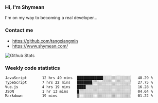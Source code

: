 ### Hi, I'm Shymean

I'm on my way to becoming a real developer...

### Contact me

- <https://github.com/tangxiangmin>
- <https://www.shymean.com/>

![Github Stats](https://github-readme-stats.vercel.app/api?username=tangxiangmin&show_icons=true&theme=dark)


###  Weekly code statistics

<!--START_SECTION:waka-->

```txt
JavaScript       12 hrs 49 mins  ████████████░░░░░░░░░░░░░   48.29 %
TypeScript       7 hrs 22 mins   ███████░░░░░░░░░░░░░░░░░░   27.75 %
Vue.js           4 hrs 19 mins   ████░░░░░░░░░░░░░░░░░░░░░   16.28 %
JSON             1 hr 13 mins    █░░░░░░░░░░░░░░░░░░░░░░░░   04.64 %
Markdown         19 mins         ▒░░░░░░░░░░░░░░░░░░░░░░░░   01.22 %
```

<!--END_SECTION:waka-->